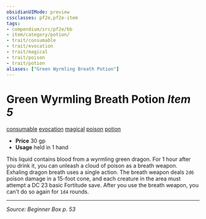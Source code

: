 ```yaml
---
obsidianUIMode: preview
cssclasses: pf2e,pf2e-item
tags:
- compendium/src/pf2e/bb
- item/category/potion/
- trait/consumable
- trait/evocation
- trait/magical
- trait/poison
- trait/potion
aliases: ["Green Wyrmling Breath Potion"]
---
```

# Green Wyrmling Breath Potion *Item 5*  
[consumable](rules/traits/consumable.md "Consumable Item Trait")  [evocation](rules/traits/evocation.md "Evocation School Trait")  [magical](rules/traits/magical.md "Magical Item Trait")  [poison](rules/traits/poison.md "Poison Effect Trait")  [potion](rules/traits/potion.md "Potion Item Trait")  

- **Price** 30 gp
- **Usage** held in 1 hand

This liquid contains blood from a wyrmling green dragon. For 1 hour after you drink it, you can unleash a cloud of poison as a breath weapon. Exhaling dragon breath uses a single action. The breath weapon deals `2d6` poison damage in a 15-foot cone, and each creature in the area must attempt a DC 23 basic Fortitude save. After you use the breath weapon, you can't do so again for `1d4` rounds.


---
*Source: Beginner Box p. 53*